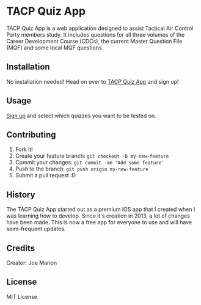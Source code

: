 # TACP Quiz App

TACP Quiz App is a web application designed to assist Tactical Air Control Party members study. It includes questions for all three volumes of the Career Development Course (CDCs), the current Master Question File (MQF) and some local MQF questions.


## Installation

No installation needed! Head on over to [TACP Quiz App](https://www.tacpquizapp.com) and sign up!

## Usage

[Sign up](https://www.tacpquizapp.com/signup) and select which quizzes you want to be tested on.

## Contributing

1. Fork it!
2. Create your feature branch: `git checkout -b my-new-feature`
3. Commit your changes: `git commit -am 'Add some feature'`
4. Push to the branch: `git push origin my-new-feature`
5. Submit a pull request :D

## History

The TACP Quiz App started out as a premium iOS app that I created when I was learning how to develop. Since it's creation in 2013, a lot of changes have been made. This is now a free app for everyone to use and will have semi-frequent updates.

## Credits

Creator: Joe Marion

## License

MIT License
